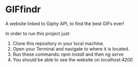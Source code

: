 # GIFfindr
 A website linked to Giphy API, to find the best GIFs ever!

In order to run this project just:
1. Clone this repository in your local machine.
2. Open your Terminal and navigate to where it is located.
3. Run these commands: *npm install* and then *ng serve*
4. You should be able to see the website on *localhost:4200*
